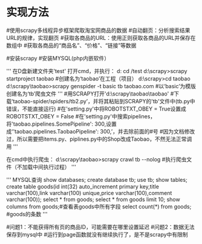 # 实现方法
#使用scrapy多线程异步框架爬取淘宝网商品的数据
#自动翻页：分析搜索结果URL的规律，实现翻页
#获取各商品的URL：使用正则获取各商品的URL并保存在数组中
#获取各商品的“商品名”、“价格”、“链接”等数据

#安装scrapy
#安装MYSQL(php内嵌软件）

'''
在D盘新建文件夹'test'
打开cmd，并执行：
d:
cd /test
d:\scrapy>scrapy startproject taobao #创建名为‘taobao’在工程（项目）
d:\scrapy>cd taobao
d:\scrapy\taobao>scrapy genspider -t basic tb taobao.com #以‘basic’为模版创建名为‘tb’爬虫文件
'''
#用SCRAPY打开'd:\scrapy\taobao\taobao'
#下载‘taobao-spider/spiders/tb2.py’，并将其粘贴到SCRAPY的'tb'文件中(tb.py中错误，不能直接运行)
#在'setting.py'中将ROBOTSTXT_OBEY = True设置成ROBOTSTXT_OBEY = False
#在'setting.py'中搜索pipelines，将'taobao.pipelines.SomePipeline': 300,设置成‘'taobao.pipelines.TaobaoPipeline': 300,’，并去除前面的#号
#因为文档修改过，所以需要把items.py、piplines.py中的Shop改成Taobao，不然无法正常调用
'''

在cmd中执行爬虫：
d:\scrapy\taobao>scrapy crawl tb --nolog #执行爬虫文件（不加载中间执行过程）
'''

'''
MYSQL查询
show databases;
create database tb;
use tb;
show tables;
create table goods(id int(32) auto_increment primary key,title varchar(100),link varchar(100) unique,price varchar(100),comment varchar(100));
select * from goods;
select * from goods limit 10;
show columns from goods;#查看表goods中所有字段
select count(*) from goods; #goods的条数
'''

#问题1：不能获得所有页的商品ID，可能需要在哪里设置延迟
#问题2：数据无法保存到mysql中
#运行到page函数就没有继续执行了，是不是scrapy中有限制
